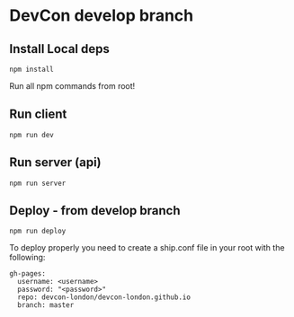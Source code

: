 # DevCon develop branch

## Install Local deps
`npm install`

Run all npm commands from root!

## Run client
`npm run dev`

## Run server (api)
`npm run server`

## Deploy - from develop branch
`npm run deploy`

To deploy properly you need to create a ship.conf file in your root with the following:
```
gh-pages:
  username: <username>
  password: "<password>"
  repo: devcon-london/devcon-london.github.io
  branch: master
```
